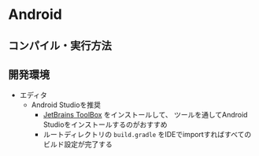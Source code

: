 # Android

## コンパイル・実行方法

## 開発環境

- エディタ
    - Android Studioを推奨
        - [JetBrains ToolBox](https://www.jetbrains.com/ja-jp/toolbox-app/) をインストールして、
        ツールを通してAndroid Studioをインストールするのがおすすめ
        - ルートディレクトリの `build.gradle` をIDEでimportすればすべてのビルド設定が完了する
